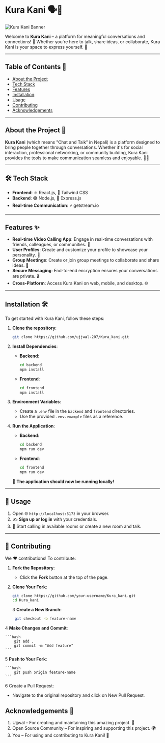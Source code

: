 # Kura Kani 🗣️💬

![Kura Kani Banner](https://imgur.com/a/BNQkFqL)

Welcome to **Kura Kani** – a platform for meaningful conversations and connections! 🌟 Whether you're here to talk, share ideas, or collaborate, Kura Kani is your space to express yourself. 🚀

---

## Table of Contents 📑

- [About the Project](#about-the-project-)
- [Tech Stack](#️-tech-stack)
- [Features](#features-)
- [Installation](#installation-)
- [Usage](#usage-)
- [Contributing](#contributing-)
- [Acknowledgements](#acknowledgements-)

---

## About the Project 🚀

**Kura Kani** (which means "Chat and Talk" in Nepali) is a platform designed to bring people together through conversations. Whether it's for social interaction, professional networking, or community building, Kura Kani provides the tools to make communication seamless and enjoyable. 💬✨

---

## 🛠️ Tech Stack

- **Frontend**: ⚛️ React.js, 🎨 Tailwind CSS
- **Backend**: 🟢 Node.js, 🚀 Express.js
- **Real-time Communication**: ⚡ getstream.io

---

## Features ✨

- **Real-time Video Calling App**: Engage in real-time conversations with friends, colleagues, or communities. 💬
- **User Profiles**: Create and customize your profile to showcase your personality. 🎨
- **Group Meetings**: Create or join group meetings to collaborate and share ideas. 👥
- **Secure Messaging**: End-to-end encryption ensures your conversations are private. 🔒
- **Cross-Platform**: Access Kura Kani on web, mobile, and desktop. 🌐

---

## Installation 🛠️

To get started with Kura Kani, follow these steps:

1. **Clone the repository**:

   ```bash
   git clone https://github.com/ujjwal-207/Kura_kani.git

   ```

2. **Install Dependencies**:

   - **Backend**:
     ```bash
     cd backend
     npm install
     ```
   - **Frontend**:
     ```bash
     cd frontend
     npm install
     ```

3. **Environment Variables**:

   - Create a `.env` file in the `backend` and `frontend` directories.
   - Use the provided `.env.example` files as a reference.

4. **Run the Application**:

   - **Backend**:

     ```bash
     cd backend
     npm run dev

     ```

   - **Frontend**:
     ```bash
     cd frontend
     npm run dev
     ```

   🎉 **The application should now be running locally!**

---

## 📖 Usage

1. Open 🌐 `http://localhost:5173` in your browser.
2. ✍️ **Sign up or log in** with your credentials.
3. 🔗 Start calling in available rooms or create a new room and talk.

---

## 🤝 Contributing

We ❤️ contributions! To contribute:

1. **Fork the Repository**:

   - Click the **Fork** button at the top of the page.

2. **Clone Your Fork**:
   ```bash
   git clone https://github.com/your-username/Kura_kani.git
   cd Kura_kani
   ```
   3 **Create a New Branch**:
   ```bash
    git checkout -b feature-name
   ```

4 **Make Changes and Commit**:

    ```bash
        git add .
        git commit -m "Add feature"
    ```

5 **Push to Your Fork**:

    ```bash
        git push origin feature-name
    ```

6 Create a Pull Request:

- Navigate to the original repository and click on New Pull Request.

## Acknowledgements 🙏

1. Ujjwal – For creating and maintaining this amazing project. 👏
2. Open Source Community – For inspiring and supporting this project. 🌍
3. You – For using and contributing to Kura Kani! 💖
